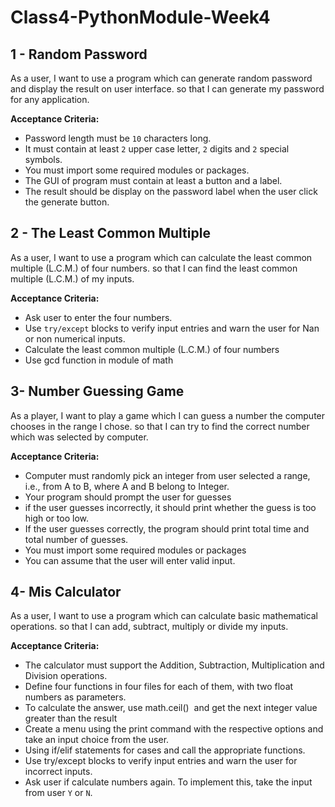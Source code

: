 # Class4-PythonModule-Week4

## 1 - Random Password 
As a user, I want to use a program which can generate random password and display the result on user interface. so that I can generate my password for any application.

**Acceptance Criteria:**

* Password length must be `10` characters long. 
* It must contain at least `2` upper case letter, `2` digits and `2` special symbols.
* You must import some required modules or packages.
* The GUI of program must contain at least a button and a label.
* The result should be display on the password label when the user click the generate button.

## 2 - The Least Common Multiple
As a user, I want to use a program which can calculate the least common multiple (L.C.M.) of four numbers. so that I can find the least common multiple (L.C.M.) of my inputs.

**Acceptance Criteria:**

* Ask user to enter the four numbers.
* Use `try/except` blocks to verify input entries and warn the user for Nan or non numerical inputs.
* Calculate the least common multiple (L.C.M.) of four numbers 
* Use gcd function in module of math


## 3- Number Guessing Game
As a player,  I want to play a game which I can guess a number the computer chooses in the range I chose. so that I can try to find the correct number which was selected by computer.

**Acceptance Criteria:**

* Computer must randomly pick an integer from user selected a range, i.e., from A to B, where A and B belong to Integer. 
* Your program should prompt the user for guesses 
* if the user guesses incorrectly, it should print whether the guess is too high or too low. 
* If the user guesses correctly, the program should print total time and total number of guesses. 
* You must import some required modules or packages
* You can assume that the user will enter valid input.

## 4- Mis Calculator
As a user, I want to use a program which can calculate basic  mathematical operations. so that I can add, subtract, multiply or divide my inputs.

**Acceptance Criteria:**

* The calculator must support the Addition, Subtraction, Multiplication and  Division operations.
* Define four functions in four files for each of them, with two float numbers as parameters.
* To calculate the answer, use math.ceil()  and get the next integer value greater than the result 
* Create a menu using the print command with the respective options and take an input choice from the user.
* Using if/elif statements for cases and call the appropriate functions.
* Use try/except blocks to verify input entries and warn the user for incorrect inputs.
* Ask user if calculate numbers again. To implement this, take the input from user `Y` or `N`.


